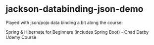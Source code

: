 # jackson-databinding-json-demo
Played with json/pojo data binding a bit along the course:

Spring & Hibernate for Beginners (includes Spring Boot) - Chad Darby Udemy Course

